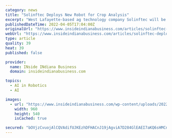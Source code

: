 ```yaml
---
category: news
title: "Solinftec Deploys New Robot for Crop Analysis"
excerpt: "West Lafayette-based ag technology company Solinftec will be launching a new robot this growing season to scan and monitor fields."
publishedDateTime: 2022-04-05T17:04:00Z
originalUrl: "https://www.insideindianabusiness.com/articles/solinftec-deploys-new-robot-for-crop-analysis"
webUrl: "https://www.insideindianabusiness.com/articles/solinftec-deploys-new-robot-for-crop-analysis"
type: article
quality: 39
heat: 39
published: false

provider:
  name: INside INdiana Business
  domain: insideindianabusiness.com

topics:
  - AI in Robotics
  - AI

images:
  - url: "https://www.insideindianabusiness.com/wp-content/uploads/2022/04/Solinftec-robot.jpg"
    width: 960
    height: 540
    isCached: true

secured: "bOVjzCvuojAlCQVAdifUJKEzhDFHACnJ19jAgviA7D284GlEAEI7aKQ6sHMCndWEvUF4wcTegvMxd7UmAvbQkoKVdz1X3ZcyIxh0engqx/veqtD/YVz4RwUj8M3PX9HuPy2MerIFfIzweCs8KIuVhMzHc1czRgO5pppCpFLllGR22ieW776+6M75wxuUSn6DJi/oFXQhTiH2WczCzS9TBUbe//GXzX0jgnAfILxWgvRw+yrbA4RroORRZ2jxCuWzDSzn7W01xDEz+DLs00MdSpz0e+6l1ef9brFTW0xfA7T8NPOigsnpaGEL+L6RmpaC/rrkfK1wxcbHpI0O5nlNqnsM3vWuOF5Qju+Fylumdo4=;QMPHjkSEYC2Pubr/AU0aww=="
---
```


